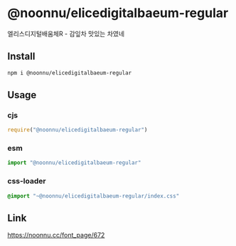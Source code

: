 # @noonnu/elicedigitalbaeum-regular
엘리스디지털배움체R - 감잎차 맛있는 차였네

## Install
```sh
npm i @noonnu/elicedigitalbaeum-regular
```
## Usage
### cjs
```js
require("@noonnu/elicedigitalbaeum-regular")
```
### esm
```js
import "@noonnu/elicedigitalbaeum-regular"
```
### css-loader
```css
@import "~@noonnu/elicedigitalbaeum-regular/index.css"
```

## Link
https://noonnu.cc/font_page/672